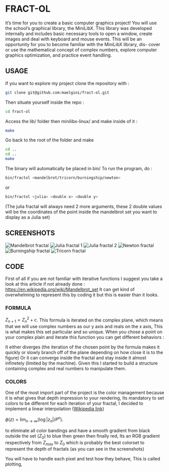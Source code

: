 # FRACT-OL
It’s time for you to create a basic computer graphics project!
You will use the school’s graphical library, the MiniLibX. This library was developed
internally and includes basic necessary tools to open a window, create images and deal
with keyboard and mouse events.
This will be an opportunity for you to become familiar with the MiniLibX library, dis-
cover or use the mathematical concept of complex numbers, explore computer graphics
optimization, and practice event handling.

## USAGE
If you want to explore my project clone the repository with :

```sh
git clone git@github.com:maelgini/fract-ol.git
```

Then situate yourself inside the repo :

```sh
cd fract-ol
```

Access the lib/ folder then minilibx-linux/ and make inside of it :

```sh cd lib/minilibx-linux/
make
```

Go back to the root of the folder and make

```sh
cd ..
cd ..
make
```

The binary will automatically be placed in bin/
To run the program, do :

```sh
bin/fractol <mandelbrot/tricorn/burningship/newton>
```

or

```sh
bin/fractol <julia> <double x> <double y>
```

(The julia fractal will always need 2 more arguments, these 2 double values will be the coordinates of the point inside the mandelbrot set you want to display as a Julia set)
## SCREENSHOTS
![Mandelbrot fractal](screenshots/mandelbrot1.png)
![Julia fractal 1](screenshots/julia3.png)
![Julia fractal 2](screenshots/julia1.png)
![Newton fractal](screenshots/newton1.png)
![Burningship fractal](screenshots/burningship1.png)
![Tricorn fractal](screenshots/tricorn1.png)

## CODE

First of all if you are not familiar with iterative functions I suggest you take a look at this article if not already done : https://en.wikipedia.org/wiki/Mandelbrot_set
It can get kind of overwhelming to represent this by coding it but this is easier than it looks.
### FORMULA
$Z_{n+1} = Z_n^2 + c$. This formula is iterated on the complex plane, which means that we will use complex numbers as our y axis and reals on the x axis, This is what makes this set particular and so unique.
When you chose a point on your complex plain and iterate this function you can get different behaviors :

It either diverges (the iteration of the chosen point by the formula makes it quickly or slowly branch off of the plane depending on how close it is to the figure)
Or it can converge inside the fractal and stay inside it almost infinetely (limited by the machine).
Given this I started to build a structure containing complex and real numbers to manipulate them.


### COLORS

One of the most import part of the project is the color management because it is what gives that depth impression to your rendering, Its mandatory to set colors to be different for each iteration of your fractal, I decided to implement a linear interpolation ([Wikipedia link](https://en.wikipedia.org/wiki/Plotting_algorithms_for_the_Mandelbrot_set#Continuous_(smooth)_coloring))

$\phi(z) = \lim_{n \to \infty} (\log |z_n| / P^n)$.

to eliminate all color bandings and have a smooth gradient from black outside the set $(Z_{0})$ to blue then green then finally red, Its an RGB gradient respectively from $Z_{max}$ to $Z_{0}$ which is probably the best colorset to represent the depth of fractals (as you can see in the screenshots)


You will have to handle each pixel and test how they behave, This is called plotting, 
